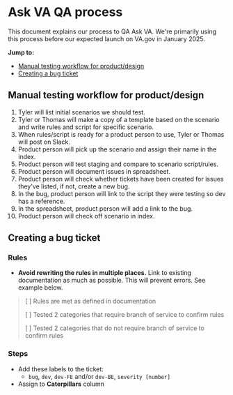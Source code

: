# Ask VA QA process
This document explains our process to QA Ask VA. We're primarily using this process before our expected launch on VA.gov in January 2025. 

**Jump to:** 
- [Manual testing workflow for product/design](#manual-testing-workflow-for-productdesign)
- [Creating a bug ticket](#creating-a-bug-ticket)

## Manual testing workflow for product/design
1. Tyler will list initial scenarios we should test.
2. Tyler or Thomas will make a copy of a template based on the scenario and write rules and script for specific scenario.
3. When rules/script is ready for a product person to use, Tyler or Thomas will post on Slack.
4. Product person will pick up the scenario and assign their name in the index.
5. Product person will test staging and compare to scenario script/rules.
6. Product person will document issues in spreadsheet.
7. Product person will check whether tickets have been created for issues they've listed, if not, create a new bug.
8. In the bug, product person will link to the script they were testing so dev has a reference.
9. In the spreadsheet, product person will add a link to the bug.
10. Product person will check off scenario in index.

## Creating a bug ticket
### Rules
- **Avoid rewriting the rules in multiple places.** Link to existing documentation as much as possible. This will prevent errors. See example below.

> [ ] Rules are met as defined in documentation
> 
> [ ] Tested 2 categories that require branch of service to confirm rules
> 
> [ ] Tested 2 categories that do not require branch of service to confirm rules

### Steps
- Add these labels to the ticket:
   - `bug`, `dev`, `dev-FE` and/or `dev-BE`, `severity [number]`
- Assign to **Caterpillars** column
